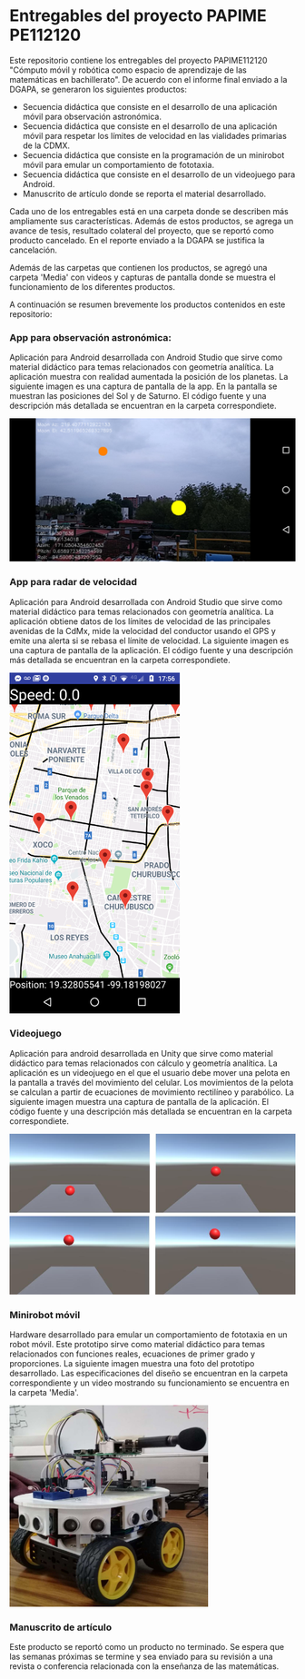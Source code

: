 # Entregables del proyecto PAPIME PE112120

Este repositorio contiene los entregables del proyecto PAPIME112120 "Cómputo móvil y robótica como espacio de aprendizaje de las matemáticas en bachillerato". De acuerdo con el informe final enviado a la DGAPA, se generaron los siguientes productos:

* Secuencia didáctica que consiste en el desarrollo de una aplicación móvil para observación astronómica.
* Secuencia didáctica que consiste en el desarrollo de una aplicación móvil para respetar los límites de velocidad en las vialidades primarias de la CDMX.
* Secuencia didáctica que consiste en la programación de un minirobot móvil para emular un comportamiento de fototaxia.
* Secuencia didáctica que consiste en el desarrollo de un videojuego para Android. 
* Manuscrito de artículo donde se reporta el material desarrollado.

Cada uno de los entregables está en una carpeta donde se describen más ampliamente sus características. Además de estos productos, se agrega un avance de tesis, resultado colateral del proyecto, que se reportó como producto cancelado. En el reporte enviado a la DGAPA se justifica la cancelación. 

Además de las carpetas que contienen los productos, se agregó una carpeta 'Media' con videos y capturas de pantalla donde se muestra el funcionamiento de los diferentes productos.

A continuación se resumen brevemente los productos contenidos en este repositorio:

### App para observación astronómica:
Aplicación para Android desarrollada con Android Studio que sirve como material didáctico para temas relacionados con geometría analítica. La aplicación muestra con realidad aumentada la posición de los planetas. La siguiente imagen es una captura de pantalla de la app. En la pantalla se muestran las posiciones del Sol y de Saturno. El código fuente y una descripción más detallada se encuentran en la carpeta correspondiete.

<img src="https://github.com/mnegretev/PAPIME_PE112120/blob/master/Media/AppObservacionAstronomica.png" alt="App para observación astronómica" width="640"/>

### App para radar de velocidad
Aplicación para Android desarrollada con Android Studio que sirve como material didáctico para temas relacionados con geometría analítica. La aplicación obtiene datos de los límites de velocidad de las principales avenidas de la CdMx, mide la velocidad del conductor usando el GPS y emite una alerta si se rebasa el límite de velocidad. La siguiente imagen es una captura de pantalla de la aplicación. El código fuente y una descripción más detallada se encuentran en la carpeta correspondiete.

<img src="https://github.com/mnegretev/PAPIME_PE112120/blob/master/Media/RadarDeVelocidad1.png" alt="App para radar de velocidad" width="300"/>

### Videojuego
Aplicación para android desarrollada en Unity que sirve como material didáctico para temas relacionados con cálculo y geometría analítica. La aplicación es un videojuego en el que el usuario debe mover una pelota en la pantalla a través del movimiento del celular. Los movimientos de la pelota se calculan a partir de ecuaciones de movimiento rectilíneo y parabólico. La siguiente imagen muestra una captura de pantalla de la aplicación. El código fuente y una descripción más detallada se encuentran en la carpeta correspondiete.

<img src="https://github.com/mnegretev/PAPIME_PE112120/blob/master/Media/VideoJuegoMosaico.jpeg" alt="Videojuego para Android" width="640"/> 

### Minirobot móvil
Hardware desarrollado para emular un comportamiento de fototaxia en un robot móvil. Este prototipo sirve como material didáctico para temas relacionados con funciones reales, ecuaciones de primer grado y proporciones. La siguiente imagen muestra una foto del prototipo desarrollado. Las especificaciones del diseño se encuentran en la carpeta correspondiente y un video mostrando su funcionamiento se encuentra en la carpeta 'Media'. 

<img src="https://github.com/mnegretev/PAPIME_PE112120/blob/master/Media/Robot.png" alt="Prototipo de robot móvil" width="350"/> 

### Manuscrito de artículo
Este producto se reportó como un producto no terminado. Se espera que las semanas próximas se termine y sea enviado para su revisión a una revista o conferencia relacionada con la enseñanza de las matemáticas. 

